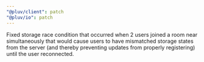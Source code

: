 ```yaml
---
"@pluv/client": patch
"@pluv/io": patch
---
```


Fixed storage race condition that occurred when 2 users joined a room near simultaneously that would cause users to have mismatched storage states from the server (and thereby preventing updates from properly registering) until the user reconnected.

